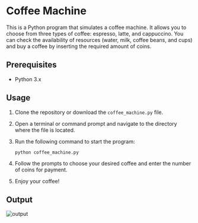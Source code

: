 # Coffee Machine

This is a Python program that simulates a coffee machine. It allows you to choose from three types of coffee: espresso, latte, and cappuccino. You can check the availability of resources (water, milk, coffee beans, and cups) and buy a coffee by inserting the required amount of coins.

## Prerequisites

- Python 3.x

## Usage

1. Clone the repository or download the `coffee_machine.py` file.
2. Open a terminal or command prompt and navigate to the directory where the file is located.
3. Run the following command to start the program:

   ```shell
   python coffee_machine.py
4. Follow the prompts to choose your desired coffee and enter the number of coins for payment.
5. Enjoy your coffee!

## Output
![output](Coffee-Machine-py-game\output.png)
